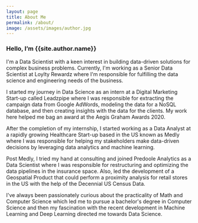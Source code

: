 ```yaml
---
layout: page
title: About Me
permalink: /about/
image: /assets/images/author.jpg
---
```

<h3 class="font-weight-light">Hello, I’m <span class="font-weight-bold">{{site.author.name}}</span></h3>

I'm a Data Scientist with a keen interest in building data-driven solutions for complex business problems. Currently, I'm working as a Senior Data Scientist at Loylty Rewardz where I'm responsible for fulfilling the data science and engineering needs of the business.

I started my journey in Data Science as an intern at a Digital Marketing Start-up called Leadzpipe where I was responsible for extracting the campaign data from Google AdWords, modeling the data for a NoSQL database, and then creating insights with the data for the clients. My work here helped me bag an award at the Aegis Graham Awards 2020.

After the completion of my internship, I started working as a Data Analyst at a rapidly growing Healthcare Start-up based in the US known as Medly where I was responsible for helping my stakeholders make data-driven decisions by leveraging data analytics and machine learning.

Post Medly, I tried my hand at consulting and joined Predoole Analytics as a Data Scientist where I was responsible for restructuring and optimizing the data pipelines in the insurance space. Also, led the development of a Geospatial Product that could perform a proximity analysis for retail stores in the US with the help of the Decennial US Census Data.

I've always been passionately curious about the practicality of Math and Computer Science which led me to pursue a bachelor's degree in Computer Science and then my fascination with the recent development in Machine Learning and Deep Learning directed me towards Data Science. 